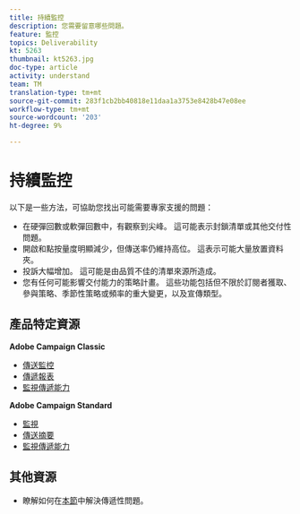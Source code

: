 ```yaml
---
title: 持續監控
description: 您需要留意哪些問題。
feature: 監控
topics: Deliverability
kt: 5263
thumbnail: kt5263.jpg
doc-type: article
activity: understand
team: TM
translation-type: tm+mt
source-git-commit: 283f1cb2bb40818e11daa1a3753e8428b47e08ee
workflow-type: tm+mt
source-wordcount: '203'
ht-degree: 9%

---
```



# 持續監控

以下是一些方法，可協助您找出可能需要專家支援的問題：

* 在硬彈回數或軟彈回數中，有觀察到尖峰。 這可能表示封鎖清單或其他交付性問題。
* 開啟和點按量度明顯減少，但傳送率仍維持高位。 這表示可能大量放置資料夾。
* 投訴大幅增加。 這可能是由品質不佳的清單來源所造成。
* 您有任何可能影響交付能力的策略計畫。 這些功能包括但不限於訂閱者獲取、參與策略、季節性策略或頻率的重大變更，以及宣傳類型。

## 產品特定資源

**Adobe Campaign Classic**

* [傳送監控](https://experienceleague.adobe.com/docs/campaign-classic/using/sending-messages/monitoring-deliveries/about-delivery-monitoring.html)
* [傳遞報表](https://experienceleague.adobe.com/docs/campaign-classic/using/reporting/reports-on-deliveries/delivery-reports.html)
* [監視傳遞能力](https://experienceleague.adobe.com/docs/campaign-classic/using/sending-messages/deliverability-management/monitoring-deliverability.html)

**Adobe Campaign Standard**

* [監視](https://experienceleague.adobe.com/docs/campaign-standard/using/testing-and-sending/monitoring-messages/monitoring-a-delivery.html)
* [傳送摘要](https://docs-author-stg.corp.adobe.com/content/help/en/campaign-standard/using/reporting/list-of-reports/delivery-summary.html)
* [監視傳遞能力](https://experienceleague.adobe.com/docs/campaign-standard/using/testing-and-sending/managing-deliverability/monitor-deliverability.html?lang=en#testing-and-sending)

## 其他資源

* 瞭解如何在[本節](/help/additional-resources/troubleshooting.md)中解決傳遞性問題。

